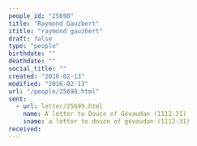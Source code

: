 ```yaml
---
people_id: "25698"
title: "Raymond Gauzbert"
ititle: "raymond gauzbert"
draft: false
type: "people"
birthdate: ""
deathdate: ""
social_title: ""
created: "2016-02-13"
modified: "2016-02-13"
url: "/people/25698.html"
sent:
  - url: letter/25699.html
    name: A letter to Douce of Gévaudan (1112-31)
    iname: a letter to douce of gévaudan (1112-31)
received:
---
```

